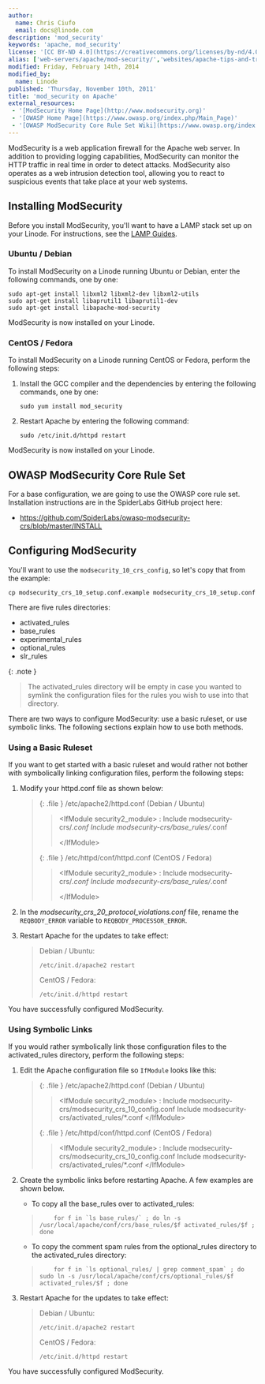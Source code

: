 ```yaml
---
author:
  name: Chris Ciufo
  email: docs@linode.com
description: 'mod_security'
keywords: 'apache, mod_security'
license: '[CC BY-ND 4.0](https://creativecommons.org/licenses/by-nd/4.0)'
alias: ['web-servers/apache/mod-security/','websites/apache-tips-and-tricks/modsecurity-on-apache/']
modified: Friday, February 14th, 2014
modified_by:
  name: Linode
published: 'Thursday, November 10th, 2011'
title: 'mod_security on Apache'
external_resources:
 - '[ModSecurity Home Page](http://www.modsecurity.org)'
 - '[OWASP Home Page](https://www.owasp.org/index.php/Main_Page)'
 - '[OWASP ModSecurity Core Rule Set Wiki](https://www.owasp.org/index.php/Category:OWASP_ModSecurity_Core_Rule_Set_Project#tab=Installation)'
---
```


ModSecurity is a web application firewall for the Apache web server. In addition to providing logging capabilities, ModSecurity can monitor the HTTP traffic in real time in order to detect attacks. ModSecurity also operates as a web intrusion detection tool, allowing you to react to suspicious events that take place at your web systems.

## Installing ModSecurity

Before you install ModSecurity, you'll want to have a LAMP stack set up on your Linode. For instructions, see the [LAMP Guides](/docs/websites/lamp/).

### Ubuntu / Debian

To install ModSecurity on a Linode running Ubuntu or Debian, enter the following commands, one by one:

    sudo apt-get install libxml2 libxml2-dev libxml2-utils
    sudo apt-get install libaprutil1 libaprutil1-dev
    sudo apt-get install libapache-mod-security

ModSecurity is now installed on your Linode.

### CentOS / Fedora

To install ModSecurity on a Linode running CentOS or Fedora, perform the following steps:

1.  Install the GCC compiler and the dependencies by entering the following commands, one by one:

        sudo yum install mod_security

2.  Restart Apache by entering the following command:

        sudo /etc/init.d/httpd restart

ModSecurity is now installed on your Linode.

## OWASP ModSecurity Core Rule Set

For a base configuration, we are going to use the OWASP core rule set. Installation instructions are in the SpiderLabs GitHub project here:

-   <https://github.com/SpiderLabs/owasp-modsecurity-crs/blob/master/INSTALL>

## Configuring ModSecurity

You'll want to use the `modsecurity_10_crs_config`, so let's copy that from the example:

    cp modsecurity_crs_10_setup.conf.example modsecurity_crs_10_setup.conf

There are five rules directories:

- activated\_rules
- base\_rules
- experimental\_rules
- optional\_rules
- slr\_rules

 {: .note }
>
> The activated\_rules directory will be empty in case you wanted to symlink the configuration files for the rules you wish to use into that directory.

There are two ways to configure ModSecurity: use a basic ruleset, or use symbolic links. The following sections explain how to use both methods.

### Using a Basic Ruleset

If you want to get started with a basic ruleset and would rather not bother with symbolically linking configuration files, perform the following steps:

1.  Modify your httpd.conf file as shown below:

    > {: .file }
/etc/apache2/httpd.conf (Debian / Ubuntu)
    >
    > > \<IfModule security2\_module\>
    > > :   Include modsecurity-crs/*.conf Include modsecurity-crs/base\_rules/*.conf
    > >
    > > \</IfModule\>
    >
    > {: .file }
/etc/httpd/conf/httpd.conf (CentOS / Fedora)
    >
    > > \<IfModule security2\_module\>
    > > :   Include modsecurity-crs/*.conf Include modsecurity-crs/base\_rules/*.conf
    > >
    > > \</IfModule\>

2.  In the *modsecurity\_crs\_20\_protocol\_violations.conf* file, rename the `REQBODY_ERROR` variable to `REQBODY_PROCESSOR_ERROR`.
3.  Restart Apache for the updates to take effect:

    > Debian / Ubuntu:
    >
    >     /etc/init.d/apache2 restart
    >
    > CentOS / Fedora:
    >
    >     /etc/init.d/httpd restart

You have successfully configured ModSecurity.

### Using Symbolic Links

If you would rather symbolically link those configuration files to the activated\_rules directory, perform the following steps:

1.  Edit the Apache configuration file so `IfModule` looks like this:

    > {: .file }
/etc/apache2/httpd.conf (Debian / Ubuntu)
    >
    > > \<IfModule security2\_module\>
    > > :   Include modsecurity-crs/modsecurity\_crs\_10\_config.conf
    > >     Include modsecurity-crs/activated\_rules/\*.conf
    > > \</IfModule\>
    >
    > {: .file }
/etc/httpd/conf/httpd.conf (CentOS / Fedora)
    >
    > > \<IfModule security2\_module\>
    > > :   Include modsecurity-crs/modsecurity\_crs\_10\_config.conf
    > >     Include modsecurity-crs/activated\_rules/\*.conf
    > > \</IfModule\>

2.  Create the symbolic links before restarting Apache. A few examples are shown below.

    - To copy all the base\_rules over to activated\_rules:
    >
    >         for f in `ls base_rules/` ; do ln -s /usr/local/apache/conf/crs/base_rules/$f activated_rules/$f ; done
    >
    - To copy the comment spam rules from the optional\_rules directory to the activated\_rules directory:
    >
    >         for f in `ls optional_rules/ | grep comment_spam` ; do sudo ln -s /usr/local/apache/conf/crs/optional_rules/$f activated_rules/$f ; done
    >
3.  Restart Apache for the updates to take effect:

    > Debian / Ubuntu:
    >
    >     /etc/init.d/apache2 restart
    >
    > CentOS / Fedora:
    >
    >     /etc/init.d/httpd restart

You have successfully configured ModSecurity.
